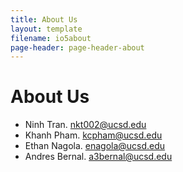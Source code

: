 ```yaml
---
title: About Us
layout: template
filename: io5about
page-header: page-header-about
--- 
```

# About Us
- Ninh Tran. nkt002@ucsd.edu
- Khanh Pham. kcpham@ucsd.edu
- Ethan Nagola. enagola@ucsd.edu
- Andres Bernal. a3bernal@ucsd.edu